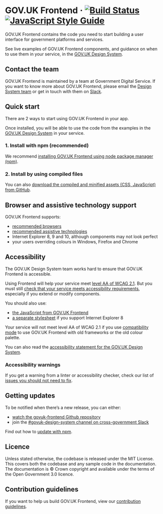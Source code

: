 GOV.UK Frontend ·
[![Build Status](https://travis-ci.org/alphagov/govuk-frontend.svg?branch=master)](https://travis-ci.org/alphagov/govuk-frontend)
[![JavaScript Style Guide](https://img.shields.io/badge/code_style-standard-brightgreen.svg)](https://standardjs.com)
=====================

GOV.UK Frontend contains the code you need to start building a user interface
for government platforms and services.

See live examples of GOV.UK Frontend components, and guidance on when to use
them in your service, in the [GOV.UK Design
System](https://design-system.service.gov.uk/).

## Contact the team

GOV.UK Frontend is maintained by a team at Government Digital Service. If you want to know more about GOV.UK Frontend, please email the [Design System
team](mailto:govuk-design-system-support@digital.cabinet-office.gov.uk) or get in touch with them on [Slack](https://ukgovernmentdigital.slack.com/messages/govuk-design-system).

## Quick start

There are 2 ways to start using GOV.UK Frontend in your app.

Once installed, you will be able to use the code from the examples in the
[GOV.UK Design System](https://design-system.service.gov.uk/)
in your service.

### 1. Install with npm (recommended)

We recommend [installing GOV.UK Frontend using node package manager
(npm)](docs/installation/installing-with-npm.md).

### 2. Install by using compiled files

You can also [download the compiled and minified assets (CSS, JavaScript) from
GitHub](docs/installation/installing-from-dist.md).

## Browser and assistive technology support

GOV.UK Frontend supports:

- [recommended browsers](https://www.gov.uk/service-manual/technology/designing-for-different-browsers-and-devices#browsers-to-test-in)
- [recommended assistive technologies](https://www.gov.uk/service-manual/technology/testing-with-assistive-technologies#what-to-test)
- Internet Explorer 8, 9 and 10, although components may not look perfect
- your users overriding colours in Windows, Firefox and Chrome

## Accessibility

The GOV.UK Design System team works hard to ensure that GOV.UK Frontend is accessible.

Using Frontend will help your service meet [level AA of WCAG 2.1](https://www.gov.uk/service-manual/helping-people-to-use-your-service/understanding-wcag). But you must still [check that your service meets accessibility requirements](https://www.gov.uk/service-manual/helping-people-to-use-your-service/making-your-service-accessible-an-introduction), especially if you extend or modify components.

You should also use:

- [the JavaScript from GOV.UK Frontend](https://github.com/alphagov/govuk-frontend/blob/master/docs/installation/installing-with-npm.md#using-javascript)
- [a separate stylesheet](https://github.com/alphagov/govuk-frontend/blob/master/docs/installation/supporting-internet-explorer-8.md) if you support Internet Explorer 8

Your service will not meet level AA of WCAG 2.1 if you use [compatibility mode](https://github.com/alphagov/govuk-frontend/blob/master/docs/installation/compatibility.md) to use GOV.UK Frontend with old frameworks or the old colour palette.

You can also read the [accessibility statement for the GOV.UK Design System](https://design-system.service.gov.uk/accessibility/).

### Accessibility warnings

If you get a warning from a linter or accessibility checker, check our list of [issues you should not need to fix](https://github.com/alphagov/govuk-frontend/issues/1280#issuecomment-509588851).

## Getting updates

To be notified when there’s a new release, you can either:

- [watch the govuk-frontend Github repository](https://help.github.com/en/articles/watching-and-unwatching-repositories)
- join the [#govuk-design-system channel on cross-government Slack](https://ukgovernmentdigital.slack.com/app_redirect?channel=govuk-design-system)

Find out how to [update with npm](https://github.com/alphagov/govuk-frontend/blob/master/docs/installation/updating-with-npm.md).

## Licence

Unless stated otherwise, the codebase is released under the MIT License. This
covers both the codebase and any sample code in the documentation. The
documentation is &copy; Crown copyright and available under the terms of the
Open Government 3.0 licence.

## Contribution guidelines

If you want to help us build GOV.UK Frontend, view our [contribution
guidelines](CONTRIBUTING.md).
